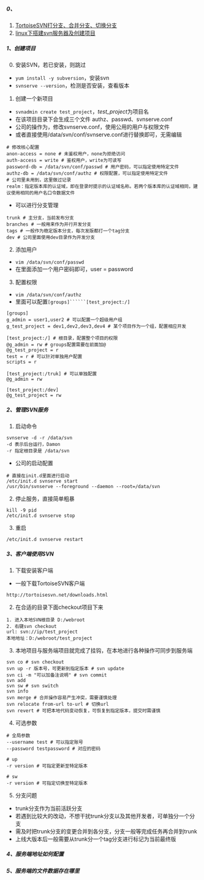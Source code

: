 ##### 0、
1. [TortoiseSVN打分支、合并分支、切换分支](https://blog.csdn.net/justry_deng/article/details/82259470)
2. [linux下搭建svn服务器及创建项目](https://www.iteye.com/blog/lafecat-1940820)
##### 1、创建项目
0. 安装SVN，若已安装，则跳过
- ```yum install -y subversion```，安装svn
- ```svnserve --version```，检测是否安装，查看版本
1. 创建一个新项目
- ```svnadmin create test_project```，*test_project*为项目名
- 在该项目目录下会生成三个文件 authz、passwd、svnserve.conf
- 公司的操作为，修改svnserve.conf，使用公用的用户与权限文件
- 或者直接使用/data/svn/conf/svnserve.conf进行替换即可，无需编辑
```
# 修改核心配置
anon-access = none # 未鉴权用户，none为拒绝访问
auth-access = write # 鉴权用户，write为可读写
password-db = /data/svn/conf/passwd # 用户密码，可以指定使用特定文件
authz-db = /data/svn/conf/authz # 权限配置，可以指定使用特定文件
# 公司里未用到，这里做过记录
realm：指定版本库的认证域，即在登录时提示的认证域名称。若两个版本库的认证域相同，建议使用相同的用户名口令数据文件
```
- 可以进行分支管理
```
trunk # 主分支，当前发布分支
branches # 一般用来作为并行开发分支
tags # 一般作为稳定版本分支，每次发版都打一个tag分支
dev # 公司里面使用dev目录作为开发分支
```

2. 添加用户
- ```vim /data/svn/conf/passwd```
- 在里面添加一个用户密码即可，user = password
3. 配置权限
- ```vim /data/svn/conf/authz```
- 里面可以配置```[groups]``````[test_project:/]```
```
[groups]
g_admin = user1,user2 # 可以配置一个超级用户组
g_test_project = dev1,dev2,dev3,dev4 # 某个项目作为一个组，配置相应开发

[test_project:/] # 根目录，配置整个项目的权限
@g_admin = rw # groups配置需要在前面加@
@g_test_project = r
test = r # 可以针对单独用户配置
scripts = r

[test_project:/truk] # 可以单独配置
@g_admin = rw

[test_project:/dev]
@g_test_project = rw
```

##### 2、管理SVN服务
1. 启动命令
```
svnserve -d -r /data/svn
-d 表示后台运行，Damon
-r 指定根目录是 /data/svn
```
- 公司的启动配置
```
# 直接在init.d里面进行启动
/etc/init.d svnserve start
/usr/bin/svnserve --foreground --daemon --root=/data/svn
```
2. 停止服务，直接简单粗暴
```
kill -9 pid
/etc/init.d svnserve stop
```
3. 重启
```
/etc/init.d svnserve restart
```

##### 3、客户端使用SVN
1. 下载安装客户端
- 一般下载TortoiseSVN客户端
```
http://tortoisesvn.net/downloads.html
```

2. 在合适的目录下面checkout项目下来
```
1. 进入本地SVN根目录 D:/webroot
2. 右键svn checkout
url: svn://ip/test_project
本地地址：D:/webroot/test_project
```
3. 本地项目与服务端项目就完成了挂钩，在本地进行各种操作可同步到服务端
```
svn co # svn checkout
svn up -r 版本号，可更新到指定版本 # svn update
svn ci -m "可以加备注说明" # svn commit
svn add
svn sw # svn switch
svn info
svn merge # 合并操作容易产生冲突，需要谨慎处理
svn relocate from-url to-url # 切换url
svn revert # 可把本地代码变动恢复，可恢复到指定版本，提交时需谨慎
```
4. 可选参数
```
# 全局参数
--username test # 可以指定账号
--password testpassword # 对应的密码

# up
-r version # 可指定更新至特定版本

# sw
-r version # 可指定切换至特定版本
```
5. 分支问题
- trunk分支作为当前活跃分支
- 若遇到比较大的改动，不想干扰trunk分支以及其他开发者，可单独分一个分支
- 需及时把trunk分支的变更合并到各分支，分支一般等完成任务再合并到trunk
- 上线大版本后一般需要从trunk分一个tag分支进行标记为当前最终版

##### 4、服务端地址如何配置


##### 5、服务端的文件数据存在哪里
